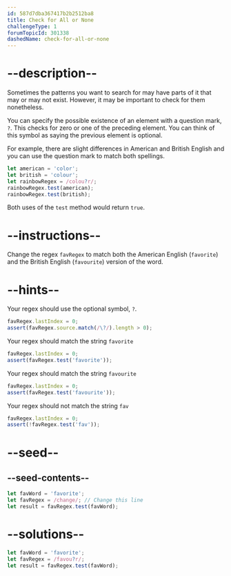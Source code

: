 ```yaml
---
id: 587d7dba367417b2b2512ba8
title: Check for All or None
challengeType: 1
forumTopicId: 301338
dashedName: check-for-all-or-none
---
```


# --description--

Sometimes the patterns you want to search for may have parts of it that may or may not exist. However, it may be important to check for them nonetheless.

You can specify the possible existence of an element with a question mark, `?`. This checks for zero or one of the preceding element. You can think of this symbol as saying the previous element is optional.

For example, there are slight differences in American and British English and you can use the question mark to match both spellings.

```js
let american = 'color';
let british = 'colour';
let rainbowRegex = /colou?r/;
rainbowRegex.test(american);
rainbowRegex.test(british);
```

Both uses of the `test` method would return `true`.

# --instructions--

Change the regex `favRegex` to match both the American English (`favorite`) and the British English (`favourite`) version of the word.

# --hints--

Your regex should use the optional symbol, `?`.

```js
favRegex.lastIndex = 0;
assert(favRegex.source.match(/\?/).length > 0);
```

Your regex should match the string `favorite`

```js
favRegex.lastIndex = 0;
assert(favRegex.test('favorite'));
```

Your regex should match the string `favourite`

```js
favRegex.lastIndex = 0;
assert(favRegex.test('favourite'));
```

Your regex should not match the string `fav`

```js
favRegex.lastIndex = 0;
assert(!favRegex.test('fav'));
```

# --seed--

## --seed-contents--

```js
let favWord = 'favorite';
let favRegex = /change/; // Change this line
let result = favRegex.test(favWord);
```

# --solutions--

```js
let favWord = 'favorite';
let favRegex = /favou?r/;
let result = favRegex.test(favWord);
```
